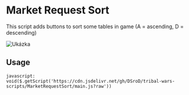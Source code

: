 # Market Request Sort

This script adds buttons to sort some tables in game (A = ascending, D = descending)

![Ukázka](/tribal-wars-scripts/img/market-request-sort.png)

## Usage

`javascript: void($.getScript('https://cdn.jsdelivr.net/gh/DSroD/tribal-wars-scripts/MarketRequestSort/main.js?raw'))`